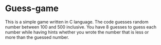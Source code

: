 # Guess-game
This is a simple game written in C language.
The code guesses random number between 100 and 500 inclusive.
You have 8 guesses to guess each number while having hints whether you wrote the number that is less or more than the guessed number.
